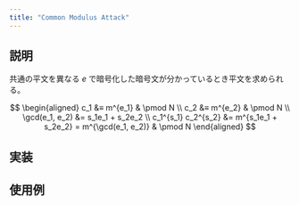 ```yaml
---
title: "Common Modulus Attack"
---
```


## 説明

共通の平文を異なる $e$ で暗号化した暗号文が分かっているとき平文を求められる。

$$
\begin{aligned}
c_1 &≡ m^{e_1} & \pmod N \\
c_2 &≡ m^{e_2} & \pmod N \\
\gcd(e_1, e_2) &= s_1e_1 + s_2e_2 \\
c_1^{s_1} c_2^{s_2} &= m^{s_1e_1 + s_2e_2} = m^{\gcd(e_1, e_2)} & \pmod N
\end{aligned}
$$

## 実装


## 使用例
